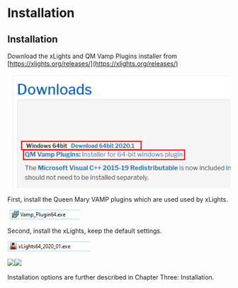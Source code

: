 # Installation

## Installation

Download the xLights and QM Vamp Plugins installer from [https://xlights.org/releases/](https://xlights.org/releases/)

![](<../../.gitbook/assets/image (653).png>)

First, install the Queen Mary VAMP plugins which are used used by xLights.

![](<../../.gitbook/assets/image (145).png>)

Second, install the xLights, keep the default settings.

![](<../../.gitbook/assets/image (809).png>)

![](https://lh6.googleusercontent.com/157OLMJ-XoJ-atS7RS6POggpaPujV\_8Cdze7qR1HFy3KBSO2DrVTqYcnPACKV5lATerQuAx2JNRIwLXXw0lwZFVdkXTCEhFTv61rdZ8ur1yASFBYUospWqUe\_umZUtoEH221do-C)![](https://lh5.googleusercontent.com/g6hu8O4EbaCLsF2rici7Xi5DzNC541ii0iJH1BFZr3OvPur5JY1jMBh1Tj21JO4yBGmNE8lwfesAq5m0qpHKvzvsG3ACgMrT\_yfD520Kgg-6BI7AM7UAMRtZWhRWuo8wslFc3nzs)

Installation options are further described in Chapter Three: Installation.
